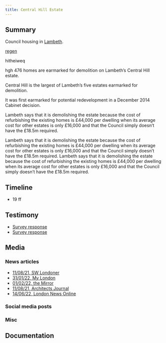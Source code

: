 ```yaml
---
title: Central Hill Estate
---
```


## Summary

Council housing in [Lambeth](providers/Lambeth). 

[regen](cause-effect-affect/regeneration)

hitheiweq

hgh 
476 homes are earmarked for demolition on Lambeth’s Central Hill estate.

Central Hill is the largest of Lambeth’s five estates earmarked for demolition.

It was first earmarked for potential redevelopment in a December 2014 Cabinet decision.

Lambeth says that it is demolishing the estate because the cost of refurbishing the existing homes is £44,000 per dwelling when its average cost for other estates is only £16,000 and that the Council simply doesn’t have the £18.5m required. 

Lambeth says that it is demolishing the estate because the cost of refurbishing the existing homes is £44,000 per dwelling when its average cost for other estates is only £16,000 and that the Council simply doesn’t have the £18.5m required. 
Lambeth says that it is demolishing the estate because the cost of refurbishing the existing homes is £44,000 per dwelling when its average cost for other estates is only £16,000 and that the Council simply doesn’t have the £18.5m required. 


## Timeline

- 19
ff

## Testimony

- [Survey response](testimony/SR101)
- [Survey response](testimony/SR102)

## Media
### News articles

- [11/08/21, SW Londoner](media/SWLondoner-21-08-11)
- [31/01/22, My London](media/MyLondon-22-01-31)
- [01/02/22, the Mirror](media/Mirror-22-02-01)
- [11/08/21, Architects Journal](media/AJ-22-02-23)
- [14/06/22, London News Online](media/SWLondoner-22-06-14)

### Social media posts
### Misc

## Documentation

